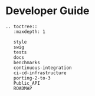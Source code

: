 # Developer Guide

```eval_rst
.. toctree::
   :maxdepth: 1

   style
   swig
   tests
   docs
   benchmarks
   continuous-integration
   ci-cd-infrastructure
   porting-2-to-3
   Public_API
   ROADMAP
```
